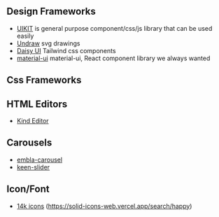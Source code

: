 ## Design Frameworks
* [UIKIT](https://getuikit.com/docs/modal)  is general purpose component/css/js library that can be used easily
* [Undraw](https://undraw.co/illustrations) svg drawings
* [Daisy UI](https://daisyui.com/) Tailwind css components
* [material-ui](https://mui.com) material-ui, React component library we always wanted

## Css Frameworks

## HTML Editors 
* [Kind Editor](https://github.com/kindsoft/kindeditor)


## Carousels
* [embla-carousel](https://www.embla-carousel.com/examples/navigation/)
* [keen-slider](https://keen-slider.io/examples#examples)


## Icon/Font
* [14k icons](https://github.com/x64Bits/solid-icons) (https://solid-icons-web.vercel.app/search/happy)

